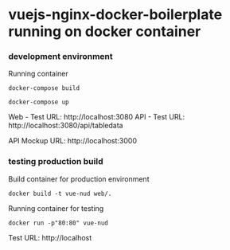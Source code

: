 # vuejs-nginx-docker-boilerplate running on docker container

### development environment

Running container

```
docker-compose build

docker-compose up
```

Web - Test URL: http://localhost:3080
API - Test URL: http://localhost:3080/api/tabledata

API Mockup URL: http://localhost:3000


### testing production build

Build container for production environment
```
docker build -t vue-nud web/.
```

Running container for testing
```
docker run -p"80:80" vue-nud
```

Test URL: http://localhost


